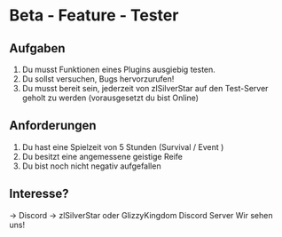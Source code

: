 # Beta - Feature - Tester

## Aufgaben
1. Du musst Funktionen eines Plugins ausgiebig testen.
2. Du sollst versuchen, Bugs hervorzurufen!
3. Du musst bereit sein, jederzeit von zlSilverStar auf den Test-Server geholt zu werden (vorausgesetzt du bist Online)

## Anforderungen
1. Du hast eine Spielzeit von 5 Stunden (Survival / Event )
2. Du besitzt eine angemessene geistige Reife
3. Du bist noch nicht negativ aufgefallen


## Interesse?
-> Discord -> zlSilverStar oder GlizzyKingdom Discord Server
Wir sehen uns!
